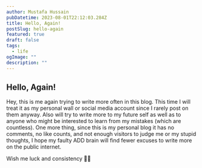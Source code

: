 ```yaml
---
author: Mustafa Hussain
pubDatetime: 2023-08-01T22:12:03.284Z
title: Hello, Again!
postSlug: hello-again
featured: true
draft: false
tags:
  - life
ogImage: ""
description: ""
---
```


## Hello, Again!
Hey, this is me again trying to write more often in this blog. This time I will treat it as my personal wall or social media account since I rarely post on them anyway. Also will try to write more to my future self as well as to anyone who might be interested to learn from my mistakes (which are countless). 
One more thing, since this is my personal blog it has no comments, no like counts, and not enough visitors to judge me or my stupid thoughts, I hope my faulty ADD brain will find fewer excuses to write more on the public internet.

Wish me luck and consistency 🤞🏾

